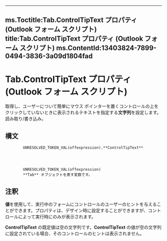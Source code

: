 

---
ms.Toctitle:Tab.ControlTipText プロパティ (Outlook フォーム スクリプト)
title:Tab.ControlTipText プロパティ (Outlook フォーム スクリプト)
ms.ContentId:13403824-7899-0494-3836-3a09d1804fad
---
# Tab.ControlTipText プロパティ (Outlook フォーム スクリプト)




取得し、ユーザーについて簡単にマウス ポインターを置くコントロールの上をクリックしていないときに表示されるテキストを指定する**文字列**を設定します。読み取り/書き込み。

## 構文

            UNRESOLVED_TOKEN_VAL(offexpression).**ControlTipText**




            UNRESOLVED_TOKEN_VAL(offexpression)
            **Tab** オブジェクトを表す変数です。



## 注釈
**値**を使用して、実行中のフォームにコントロールのユーザーのヒントを与えることができます。プロパティは、デザイン時に設定することができますが、コントロールによって実行時にのみが表示されます。



**ControlTipText** の既定値は空の文字列です。**ControlTipText** の値が空の文字列に設定されている場合、そのコントロールのヒントは表示されません。




